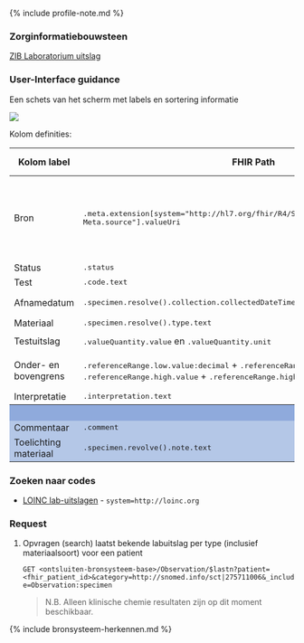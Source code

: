 {% include profile-note.md %}

### Zorginformatiebouwsteen

[ZIB Laboratorium uitslag](https://zibs.nl/wiki/LaboratoriumUitslag-v4.1(2017NL))

### User-Interface guidance

Een schets van het scherm met labels en sortering informatie
<div style="clear:both;"><img src="UI-Schets-LaboratoriumUitslag.png" class="figure-img img-responsive img-rounded center-block"></div>

Kolom definities:
<table class="grid">
  <thead>
    <th>Kolom label</th>
    <th width="25%">FHIR Path</th>
    <th>FHIR Type</th>
    <th>Zib element</th>
    <th>Toelichting of regels</th>
  </thead>
  <tbody>
    <tr>
      <td>Bron</td>
      <td><samp>.meta.extension[system="http://hl7.org/fhir/R4/StructureDefinition/extension-Meta.source"].valueUri</samp></td>
      <td><code>string</code></td>
      <td><i>nvt</i></td>
      <td>Lookup adhv uri (AGB-Z of OID) <code>&lt;adressering-base&gt;/Organization?identifier=&lt;.meta.tag.code&gt;</code> en gebruik dan <code>Organization.name</code></td>
    </tr>
    <tr>
      <td>Status</td>
      <td><samp>.status</samp></td>
      <td><code>code</code></td>
      <td>ResultaatStatus</td>
      <td>​</td>
    </tr>
    <tr>
      <td>Test</td>
      <td><samp>.code.text</samp></td>
      <td><code>string​</code></td>
      <td>TestCode</td>
      <td></td>
    </tr>
    <tr>
      <td>Afnamedatum</td>
      <td><samp>.specimen.resolve().collection.collectedDateTime</samp></td>
      <td><code>dateTime</code></td>
      <td>(Specimen) AfnameDatumTijd</td>
      <td></td>
    </tr>
    <tr>
      <td>Materiaal</td>
      <td><samp>.specimen.resolve().type.text</samp></td>
      <td><code>string​</code></td>
      <td>(Specimen) Monster</td>
      <td></td>
    </tr>
    <tr>
      <td>Testuitslag</td>
      <td><samp>.valueQuantity.value</samp> en <samp>.valueQuantity.unit</samp></td>
      <td><code>decimal + string​</code></td>
      <td>TestUitslag</td>
      <td></td>
    </tr>
    <tr>
      <td>Onder- en bovengrens</td>
      <td><samp>.referenceRange.low.value:decimal</samp> + <samp>.referenceRange.low.unit</samp> – <samp>.referenceRange.high.value</samp> + <samp>.referenceRange.high.unit</samp></td>
      <td><code>decimal + string​</code></td>
      <td>ReferentieOndergrens + ReferentieBovengrens</td>
      <td></td>
    </tr>
    <tr>
      <td>Interpretatie</td>
      <td><samp>.interpretation.text</samp></td>
      <td><code>string​</code></td>
      <td>UitslagInterpretatie</td>
      <td></td>
    </tr>
    <tr style="background-color:#8faadc; color:white">
      <th colspan="5">(1) UITKLAPVELD</tH>
    </tr>
    <tr style="background-color:#b4c7e7">
      <td>Commentaar</td>
      <td><samp>.comment</samp></td>
      <td><code>string</code></td>
      <td>Toelichting</td>
      <td>​</td>
    </tr>
    <tr style="background-color:#b4c7e7">
      <td>Toelichting materiaal</td>
      <td><samp>.specimen.revolve().note.text</samp></td>
      <td><code>string</code></td>
      <td>(Monster) Toelichting</td>
      <td>​</td>
    </tr>
  </tbody>
</table>

### Zoeken naar codes

* [LOINC lab-uitslagen](https://terminologie.nictiz.nl/art-decor/loinc) - `system=http://loinc.org`

### Request

1. Opvragen (search) laatst bekende labuitslag per type (inclusief materiaalsoort) voor een patient

    `GET <ontsluiten-bronsysteem-base>/Observation/$lastn?patient=<fhir_patient_id>&category=http://snomed.info/sct|275711006&_include=Observation:specimen`

    <blockquote class="stu-note" markdown="1">
    N.B. Alleen klinische chemie resultaten zijn op dit moment beschikbaar.
    </blockquote>

{% include bronsysteem-herkennen.md %}